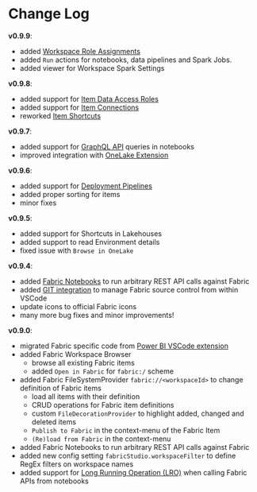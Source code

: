 # Change Log

**v0.9.9**:
- added [Workspace Role Assignments](https://learn.microsoft.com/en-us/rest/api/fabric/core/workspaces/list-workspace-role-assignments?tabs=HTTP)
- added `Run` actions for notebooks, data pipelines and Spark Jobs.
- added viewer for Workspace Spark Settings

**v0.9.8**:
- added support for [Item Data Access Roles](https://learn.microsoft.com/en-us/rest/api/fabric/core/onelake-data-access-security/list-data-access-roles?tabs=HTTP)
- added support for [Item Connections](https://learn.microsoft.com/en-us/rest/api/fabric/core/items/list-item-connections?tabs=HTTP)
- reworked [Item Shortcuts](https://learn.microsoft.com/en-us/rest/api/fabric/core/onelake-shortcuts/list-shortcuts?tabs=HTTP)

**v0.9.7**:
- added support for [GraphQL API](https://learn.microsoft.com/en-us/fabric/data-engineering/api-graphql-overview) queries in notebooks
- improved integration with [OneLake Extension](https://marketplace.visualstudio.com/items?itemName=GerhardBrueckl.onelake-vscode)

**v0.9.6**:
- added support for [Deployment Pipelines](https://learn.microsoft.com/en-us/fabric/cicd/deployment-pipelines/intro-to-deployment-pipelines?tabs=new)
- added proper sorting for items
- minor fixes

**v0.9.5**:
- added support for Shortcuts in Lakehouses
- added support to read Environment details
- fixed issue with `Browse in OneLake`

**v0.9.4**:
- added [Fabric Notebooks](/README.md/#notebooks) to run arbitrary REST API calls against Fabric
- added [GIT integration](/README.md/#fabric-git-integration) to manage Fabric source control from within VSCode
- update icons to official Fabric icons
- many more bug fixes and minor improvements!

**v0.9.0**:
- migrated Fabric specific code from [Power BI VSCode extension](https://marketplace.visualstudio.com/items?itemName=GerhardBrueckl.powerbi-vscode)
- added Fabric Workspace Browser
  - browse all existing Fabric items
  - added `Open in Fabric` for `fabric:/` scheme
- added Fabric FileSystemProvider `fabric://<workspaceId>` to change definition of Fabric items
  - load all items with their definition
  - CRUD operations for Fabric item definitions
  - custom `FileDecorationProvider` to highlight added, changed and deleted items
  - `Publish to Fabric` in the context-menu of the Fabric Item
  - `(Re)load from Fabric` in the context-menu
- added Fabric Notebooks to run arbitrary REST API calls against Fabric
- added new config setting `fabricStudio.workspaceFilter` to define RegEx filters on workspace names
- added support for [Long Running Operation (LRO)](https://learn.microsoft.com/en-us/rest/api/fabric/articles/long-running-operation) when calling Fabric APIs from notebooks
